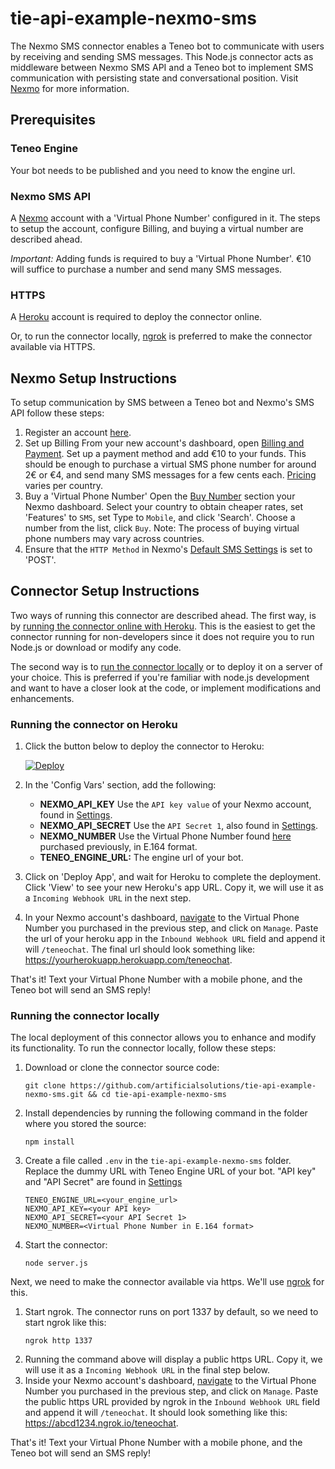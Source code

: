 # tie-api-example-nexmo-sms
The Nexmo SMS connector enables a Teneo bot to communicate with users by receiving and sending SMS messages. This Node.js connector acts as middleware between Nexmo SMS API and a Teneo bot to implement SMS communication with persisting state and conversational position. Visit [Nexmo](https://developer.nexmo.com/api/sms) for more information.

## Prerequisites
### Teneo Engine
Your bot needs to be published and you need to know the engine url.

### Nexmo SMS API
A [Nexmo](https://dashboard.nexmo.com/sign-up) account with a 'Virtual Phone Number' configured in it.
The steps to setup the account, configure Billing, and buying a virtual number are described ahead.

_Important:_ Adding funds is required to buy a 'Virtual Phone Number'. €10 will suffice to purchase a number and send many SMS messages.

### HTTPS
A [Heroku](https://www.heroku.com/home) account is required to deploy the connector online.

Or, to run the connector locally, [ngrok](https://ngrok.com/) is preferred to make the connector available via HTTPS.

## Nexmo Setup Instructions
To setup communication by SMS between a Teneo bot and Nexmo's SMS API follow these steps:
1. Register an account [here](https://dashboard.nexmo.com/sign-up).
2. Set up Billing
    From your new account's dashboard, open [Billing and Payment](https://dashboard.nexmo.com/billing-and-payments).
    Set up a payment method and add €10 to your funds. This should be enough to purchase a virtual SMS phone number for around 2€ or €4, and send many SMS messages for a few cents each. [Pricing](https://dashboard.nexmo.com/pricing) varies per country.
3. Buy a 'Virtual Phone Number'
    Open the [Buy Number](https://dashboard.nexmo.com/buy-numbers) section your Nexmo dashboard.
    Select your country to obtain cheaper rates, set 'Features' to `SMS`, set Type to `Mobile`, and click 'Search'.
    Choose a number from the list, click `Buy`. Note: The process of buying virtual phone numbers may vary across countries.
4. Ensure that the `HTTP Method` in Nexmo's [Default SMS Settings](https://dashboard.nexmo.com/settings) is set to 'POST'.
  

## Connector Setup Instructions
Two ways of running this connector are described ahead. The first way, is by [running the connector online with Heroku](#running-the-connector-on-heroku). This is the easiest to get the connector running for non-developers since it does not require you to run Node.js or download or modify any code.

The second way is to [run the connector locally](#running-the-connector-locally) or to deploy it on a server of your choice. This is preferred if you're familiar with node.js development and want to have a closer look at the code, or implement modifications and enhancements.

### Running the connector on Heroku
1. Click the button below to deploy the connector to Heroku:

    [![Deploy](https://www.herokucdn.com/deploy/button.svg)](https://heroku.com/deploy?template=https://github.com/artificialsolutions/tie-api-example-nexmo-sms)

2. In the 'Config Vars' section, add the following:
    * **NEXMO_API_KEY** Use the `API key value` of your Nexmo account, found in [Settings](https://dashboard.nexmo.com/settings).
    * **NEXMO_API_SECRET** Use the `API Secret 1`, also found in [Settings](https://dashboard.nexmo.com/settings).
    * **NEXMO_NUMBER** Use the Virtual Phone Number found [here](https://dashboard.nexmo.com/your-numbers) purchased previously, in E.164 format. 
    * **TENEO_ENGINE_URL:** The engine url of your bot.
3. Click on 'Deploy App', and wait for Heroku to complete the deployment. Click 'View' to see your new Heroku's app URL. Copy it, we will use it as a `Incoming Webhook URL` in the next step.
4. In your Nexmo account's dashboard, [navigate](https://dashboard.nexmo.com/your-numbers) to the Virtual Phone Number you purchased in the previous step, and click on `Manage`. Paste the url of your heroku app in the `Inbound Webhook URL` field and append it will `/teneochat`. The final url should look something like: https://yourherokuapp.herokuapp.com/teneochat.

That's it! Text your Virtual Phone Number with a mobile phone, and the Teneo bot will send an SMS reply!

### Running the connector locally
The local deployment of this connector allows you to enhance and modify its functionality. To run the connector locally, follow these steps:

1. Download or clone the connector source code:
    ```
    git clone https://github.com/artificialsolutions/tie-api-example-nexmo-sms.git && cd tie-api-example-nexmo-sms
    ```
2. Install dependencies by running the following command in the folder where you stored the source:
    ```
    npm install
    ``` 
3. Create a file called `.env` in the `tie-api-example-nexmo-sms` folder. Replace the dummy URL with Teneo Engine URL of your bot. "API key" and "API Secret" are found in [Settings](https://dashboard.nexmo.com/settings)
    ```
    TENEO_ENGINE_URL=<your_engine_url>
    NEXMO_API_KEY=<your API key>
    NEXMO_API_SECRET=<your API Secret 1>
    NEXMO_NUMBER=<Virtual Phone Number in E.164 format>
    ```
4. Start the connector:
    ```
    node server.js
    ```

Next, we need to make the connector available via https. We'll use [ngrok](https://ngrok.com) for this.

1. Start ngrok. The connector runs on port 1337 by default, so we need to start ngrok like this:
    ```
    ngrok http 1337
    ```
2. Running the command above will display a public https URL. Copy it, we will use it as a `Incoming Webhook URL` in the final step below.
3. Inside your Nexmo account's dashboard, [navigate](https://dashboard.nexmo.com/your-numbers) to the Virtual Phone Number you purchased in the previous step, and click on `Manage`. Paste the public https URL provided by ngrok in the `Inbound Webhook URL` field and append it will `/teneochat`. It should look something like this: https://abcd1234.ngrok.io/teneochat. 

That's it! Text your Virtual Phone Number with a mobile phone, and the Teneo bot will send an SMS reply!
